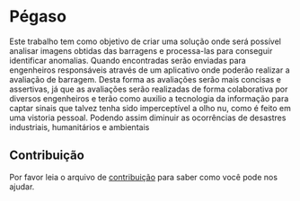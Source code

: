 # Pégaso

Este trabalho tem como objetivo de criar uma solução onde será possível analisar imagens obtidas das
barragens e processa-las para conseguir identificar anomalias. Quando encontradas serão enviadas para
engenheiros responsáveis através de um aplicativo onde poderão realizar a avaliação de barragem. 
Desta forma as avaliações serão mais concisas e assertivas, já que as avaliações serão realizadas de
forma colaborativa por diversos engenheiros e terão como auxilio a tecnologia da informação para 
captar sinais que talvez tenha sido imperceptível a olho nu, como é feito em uma vistoria pessoal. 
Podendo assim diminuir as ocorrências de desastres industriais, humanitários e ambientais


## Contribuição

Por favor leia o arquivo de [contribuição](https://github.com/lucasbiel7/pegaso/blob/master/CONTRIBUTING.md) para saber como você pode nos ajudar.
